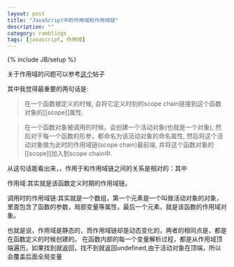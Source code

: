 ```yaml
---
layout: post
title: "JavaScript中的作用域和作用域链"
description: ""
category: ramblings
tags: [javascript, 作用域]
---
```

{% include JB/setup %}


关于作用域的问题可以参考[这个](http://www.laruence.com/2009/05/28/863.html)帖子

其中我觉得最重要的两句话是:
> 在一个函数被定义的时候, 会将它定义时刻的scope chain链接到这个函数对象的[[scope]]属性.

> 在一个函数对象被调用的时候，会创建一个活动对象(也就是一个对象), 然后对于每一个函数的形参，都命名为该活动对象的命名属性, 然后将这个活动对象做为此时的作用域链(scope chain)最前端, 并将这个函数对象的[[scope]]加入到scope chain中.

从这句话能看出来，，作用于和作用域链之间的关系是相对的：其中



作用域:其实就是该函数定义时期的作用域链。

调用时的作用域链:其实就是一个数组，第一个元素是一个叫做活动对象的对象，里面包含了函数的参数，局部变量等属性，最后一个元素，就是该函数的作用域对象。


也就是说，作用域是静态的，而作用域链却是动态变化的，两者的相同点是，都是在函数定义的时候创建的。
在函数内部的每一个变量解析过程，都是从作用域顶端遍历，如果找到就返回，找不到就返回undefined,由于活动对象在顶端，所以会覆盖后面全局变量

